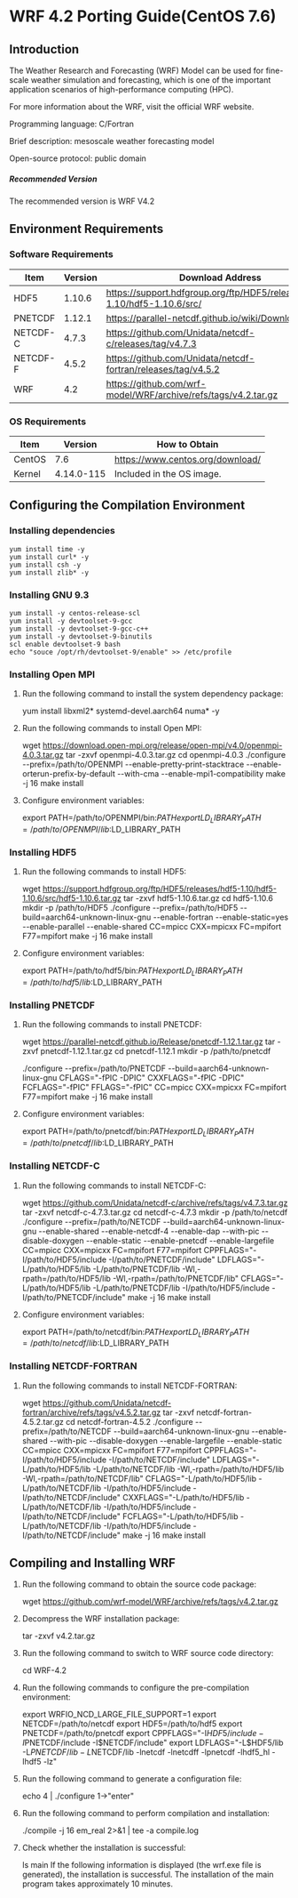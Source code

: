 # WRF 4.2 Porting Guide(CentOS 7.6)
## Introduction
The Weather Research and Forecasting (WRF) Model can be used for fine-scale weather simulation and forecasting, which is one of the important application scenarios of high-performance computing (HPC).

For more information about the WRF, visit the official WRF website.

Programming language: C/Fortran

Brief description: mesoscale weather forecasting model

Open-source protocol: public domain

##### Recommended Version
The recommended version is WRF V4.2
## Environment Requirements
### Software Requirements
| Item  | Version  |  Download Address |
| ------------ | ------------ | ------------ |
|  HDF5 |  1.10.6 | https://support.hdfgroup.org/ftp/HDF5/releases/hdf5-1.10/hdf5-1.10.6/src/  |
|  PNETCDF |  1.12.1 |  https://parallel-netcdf.github.io/wiki/Download.html |
|  NETCDF-C | 4.7.3  |  https://github.com/Unidata/netcdf-c/releases/tag/v4.7.3 |
| NETCDF-F  | 4.5.2  | https://github.com/Unidata/netcdf-fortran/releases/tag/v4.5.2  |
|  WRF | 4.2  | https://github.com/wrf-model/WRF/archive/refs/tags/v4.2.tar.gz  |
### OS Requirements
| Item  | Version  | How to Obtain  |
| ------------ | ------------ | ------------ |
|  CentOS | 7.6  |  https://www.centos.org/download/ |
| Kernel  | 4.14.0-115  |  Included in the OS image. |
## Configuring the Compilation Environment
### Installing dependencies


    yum install time -y
    yum install curl* -y
    yum install csh -y
    yum install zlib* -y
### Installing GNU 9.3


    yum install -y centos-release-scl
    yum install -y devtoolset-9-gcc
    yum install -y devtoolset-9-gcc-c++
    yum install -y devtoolset-9-binutils
    scl enable devtoolset-9 bash
    echo "souce /opt/rh/devtoolset-9/enable" >> /etc/profile
### Installing Open MPI
1. Run the following command to install the system dependency package:


    yum install libxml2* systemd-devel.aarch64 numa* -y
2. Run the following commands to install Open MPI:


    wget https://download.open-mpi.org/release/open-mpi/v4.0/openmpi-4.0.3.tar.gz
    tar -zxvf openmpi-4.0.3.tar.gz
    cd openmpi-4.0.3
    ./configure --prefix=/path/to/OPENMPI --enable-pretty-print-stacktrace --enable-orterun-prefix-by-default  --with-cma --enable-mpi1-compatibility
    make -j 16
    make install
3. Configure environment variables:


    export PATH=/path/to/OPENMPI/bin:$PATH
    export LD_LIBRARY_PATH=/path/to/OPENMPI/lib:$LD_LIBRARY_PATH
### Installing HDF5
1. Run the following commands to install HDF5:


    wget https://support.hdfgroup.org/ftp/HDF5/releases/hdf5-1.10/hdf5-1.10.6/src/hdf5-1.10.6.tar.gz
    tar -zxvf hdf5-1.10.6.tar.gz
    cd hdf5-1.10.6
    mkdir -p /path/to/HDF5
    ./configure --prefix=/path/to/HDF5 --build=aarch64-unknown-linux-gnu --enable-fortran --enable-static=yes --enable-parallel --enable-shared CC=mpicc CXX=mpicxx FC=mpifort F77=mpifort
    make -j 16
    make install
2. Configure environment variables:


    export PATH=/path/to/hdf5/bin:$PATH
    export LD_LIBRARY_PATH=/path/to/hdf5/lib:$LD_LIBRARY_PATH
### Installing PNETCDF
1. Run the following commands to install PNETCDF:


    wget https://parallel-netcdf.github.io/Release/pnetcdf-1.12.1.tar.gz
    tar -zxvf pnetcdf-1.12.1.tar.gz
    cd pnetcdf-1.12.1
    mkdir -p /path/to/pnetcdf

    ./configure --prefix=/path/to/PNETCDF --build=aarch64-unknown-linux-gnu CFLAGS="-fPIC -DPIC" CXXFLAGS="-fPIC -DPIC" FCFLAGS="-fPIC" FFLAGS="-fPIC" CC=mpicc CXX=mpicxx FC=mpifort F77=mpifort
    make -j 16
    make install
2. Configure environment variables:


    export PATH=/path/to/pnetcdf/bin:$PATH
    export LD_LIBRARY_PATH=/path/to/pnetcdf/lib:$LD_LIBRARY_PATH
### Installing NETCDF-C
1. Run the following commands to install NETCDF-C:


    wget https://github.com/Unidata/netcdf-c/archive/refs/tags/v4.7.3.tar.gz
    tar -zxvf netcdf-c-4.7.3.tar.gz
    cd netcdf-c-4.7.3
    mkdir -p /path/to/netcdf
    ./configure --prefix=/path/to/NETCDF --build=aarch64-unknown-linux-gnu --enable-shared --enable-netcdf-4 --enable-dap --with-pic --disable-doxygen --enable-static --enable-pnetcdf --enable-largefile CC=mpicc CXX=mpicxx FC=mpifort F77=mpifort CPPFLAGS="-I/path/to/HDF5/include -I/path/to/PNETCDF/include" LDFLAGS="-L/path/to/HDF5/lib -L/path/to/PNETCDF/lib -Wl,-rpath=/path/to/HDF5/lib -Wl,-rpath=/path/to/PNETCDF/lib" CFLAGS="-L/path/to/HDF5/lib -L/path/to/PNETCDF/lib -I/path/to/HDF5/include -I/path/to/PNETCDF/include"
    make -j 16
    make install
2. Configure environment variables:


    export PATH=/path/to/netcdf/bin:$PATH
    export LD_LIBRARY_PATH=/path/to/netcdf/lib:$LD_LIBRARY_PATH
### Installing NETCDF-FORTRAN
1. Run the following commands to install NETCDF-FORTRAN:


    wget https://github.com/Unidata/netcdf-fortran/archive/refs/tags/v4.5.2.tar.gz
    tar -zxvf netcdf-fortran-4.5.2.tar.gz
    cd netcdf-fortran-4.5.2
    ./configure --prefix=/path/to/NETCDF --build=aarch64-unknown-linux-gnu --enable-shared --with-pic --disable-doxygen --enable-largefile --enable-static CC=mpicc CXX=mpicxx FC=mpifort F77=mpifort CPPFLAGS="-I/path/to/HDF5/include -I/path/to/NETCDF/include" LDFLAGS="-L/path/to/HDF5/lib -L/path/to/NETCDF/lib -Wl,-rpath=/path/to/HDF5/lib -Wl,-rpath=/path/to/NETCDF/lib" CFLAGS="-L/path/to/HDF5/lib -L/path/to/NETCDF/lib -I/path/to/HDF5/include -I/path/to/NETCDF/include" CXXFLAGS="-L/path/to/HDF5/lib -L/path/to/NETCDF/lib -I/path/to/HDF5/include -I/path/to/NETCDF/include" FCFLAGS="-L/path/to/HDF5/lib -L/path/to/NETCDF/lib -I/path/to/HDF5/include -I/path/to/NETCDF/include"
    make -j 16
    make install
## Compiling and Installing WRF
1. Run the following command to obtain the source code package:


    wget https://github.com/wrf-model/WRF/archive/refs/tags/v4.2.tar.gz
2. Decompress the WRF installation package:


    tar -zxvf v4.2.tar.gz
3. Run the following command to switch to WRF source code directory:


    cd WRF-4.2
4. Run the following commands to configure the pre-compilation environment:


    export WRFIO_NCD_LARGE_FILE_SUPPORT=1
    export NETCDF=/path/to/netcdf
    export HDF5=/path/to/hdf5
    export PNETCDF=/path/to/pnetcdf
    export CPPFLAGS="-I$HDF5/include -I$PNETCDF/include -I$NETCDF/include"
    export LDFLAGS="-L$HDF5/lib -L$PNETCDF/lib -L$NETCDF/lib -lnetcdf -lnetcdff -lpnetcdf -lhdf5_hl -lhdf5 -lz"
5. Run the following command to generate a configuration file:


    echo 4 | ./configure
    1->"enter"
6. Run the following command to perform compilation and installation:


    ./compile -j 16 em_real 2>&1 | tee -a compile.log
7. Check whether the installation is successful:


    ls main
If the following information is displayed (the wrf.exe file is generated), the installation is successful. The installation of the main program takes approximately 10 minutes.

